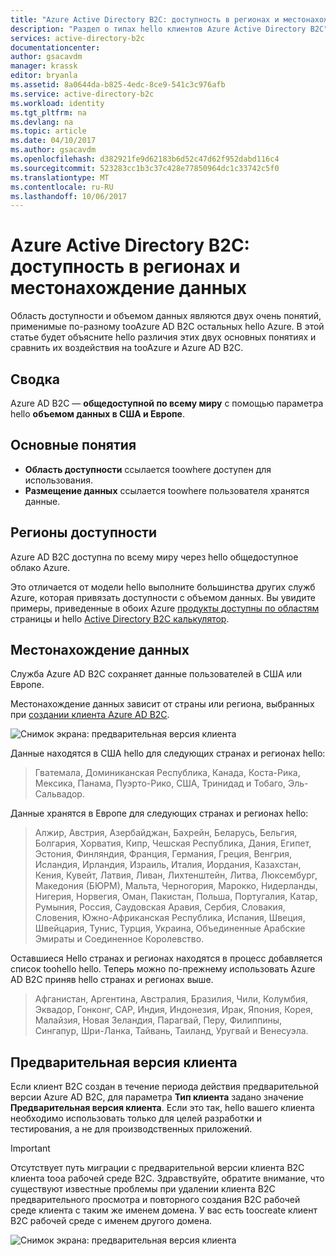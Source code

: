 ```yaml
---
title: "Azure Active Directory B2C: доступность в регионах и местонахождение данных | Документы Майкрософт"
description: "Раздел о типах hello клиентов Azure Active Directory B2C"
services: active-directory-b2c
documentationcenter: 
author: gsacavdm
manager: krassk
editor: bryanla
ms.assetid: 8a0644da-b825-4edc-8ce9-541c3c976afb
ms.service: active-directory-b2c
ms.workload: identity
ms.tgt_pltfrm: na
ms.devlang: na
ms.topic: article
ms.date: 04/10/2017
ms.author: gsacavdm
ms.openlocfilehash: d382921fe9d62183b6d52c47d62f952dabd116c4
ms.sourcegitcommit: 523283cc1b3c37c428e77850964dc1c33742c5f0
ms.translationtype: MT
ms.contentlocale: ru-RU
ms.lasthandoff: 10/06/2017
---
```

# <a name="azure-active-directory-b2c-region-availability--data-residency"></a>Azure Active Directory B2C: доступность в регионах и местонахождение данных
Область доступности и объемом данных являются двух очень понятий, применимые по-разному tooAzure AD B2C остальных hello Azure. В этой статье будет объясните hello различия этих двух основных понятиях и сравнить их воздействия на tooAzure и Azure AD B2C.

## <a name="summary"></a>Сводка
Azure AD B2C — **общедоступной по всему миру** с помощью параметра hello **объемом данных в США и Европе**.

## <a name="concepts"></a>Основные понятия
* **Область доступности** ссылается toowhere доступен для использования.
* **Размещение данных** ссылается toowhere пользователя хранятся данные.

## <a name="region-availability"></a>Регионы доступности
Azure AD B2C доступна по всему миру через hello общедоступное облако Azure. 

Это отличается от модели hello выполните большинства других служб Azure, которая привязать доступности с объемом данных. Вы увидите примеры, приведенные в обоих Azure [продукты доступны по областям](https://azure.microsoft.com/regions/services/) страницы и hello [Active Directory B2C калькулятор](https://azure.microsoft.com/pricing/details/active-directory-b2c/).

## <a name="data-residency"></a>Местонахождение данных
Служба Azure AD B2C сохраняет данные пользователей в США или Европе.

Местонахождение данных зависит от страны или региона, выбранных при [создании клиента Azure AD B2C](active-directory-b2c-get-started.md).

![Снимок экрана: предварительная версия клиента](./media/active-directory-b2c-reference-tenant-type/data-residency-b2c-tenant.png)

Данные находятся в США hello для следующих странах и регионах hello:

> Гватемала, Доминиканская Республика, Канада, Коста-Рика, Мексика, Панама, Пуэрто-Рико, США, Тринидад и Тобаго, Эль-Сальвадор.

Данные хранятся в Европе для следующих странах и регионах hello:

> Алжир, Австрия, Азербайджан, Бахрейн, Беларусь, Бельгия, Болгария, Хорватия, Кипр, Чешская Республика, Дания, Египет, Эстония, Финляндия, Франция, Германия, Греция, Венгрия, Исландия, Ирландия, Израиль, Италия, Иордания, Казахстан, Кения, Кувейт, Латвия, Ливан, Лихтенштейн, Литва, Люксембург, Македония (БЮРМ), Мальта, Черногория, Марокко, Нидерланды, Нигерия, Норвегия, Оман, Пакистан, Польша, Португалия, Катар, Румыния, Россия, Саудовская Аравия, Сербия, Словакия, Словения, Южно-Африканская Республика, Испания, Швеция, Швейцария, Тунис, Турция, Украина, Объединенные Арабские Эмираты и Соединенное Королевство.

Оставшиеся Hello странах и регионах находятся в процесс добавляется список toohello hello.  Теперь можно по-прежнему использовать Azure AD B2C приняв hello странах и регионах выше.

> Афганистан, Аргентина, Австралия, Бразилия, Чили, Колумбия, Эквадор, Гонконг, САР, Индия, Индонезия, Ирак, Япония, Корея, Малайзия, Новая Зеландия, Парагвай, Перу, Филиппины, Сингапур, Шри-Ланка, Тайвань, Таиланд, Уругвай и Венесуэла.

## <a name="preview-tenant"></a>Предварительная версия клиента
Если клиент B2C создан в течение периода действия предварительной версии Azure AD B2C, для параметра **Тип клиента** задано значение **Предварительная версия клиента**. Если это так, hello вашего клиента необходимо использовать только для целей разработки и тестирования, а не для производственных приложений.

> [!IMPORTANT]
> Отсутствует путь миграции с предварительной версии клиента B2C клиента tooa рабочей среде B2C. Здравствуйте, обратите внимание, что существуют известные проблемы при удалении клиента B2C предварительного просмотра и повторного создания B2C рабочей среде клиента с таким же именем домена. У вас есть toocreate клиент B2C рабочей среде с именем другого домена.


![Снимок экрана: предварительная версия клиента](./media/active-directory-b2c-reference-tenant-type/preview-b2c-tenant.png)
